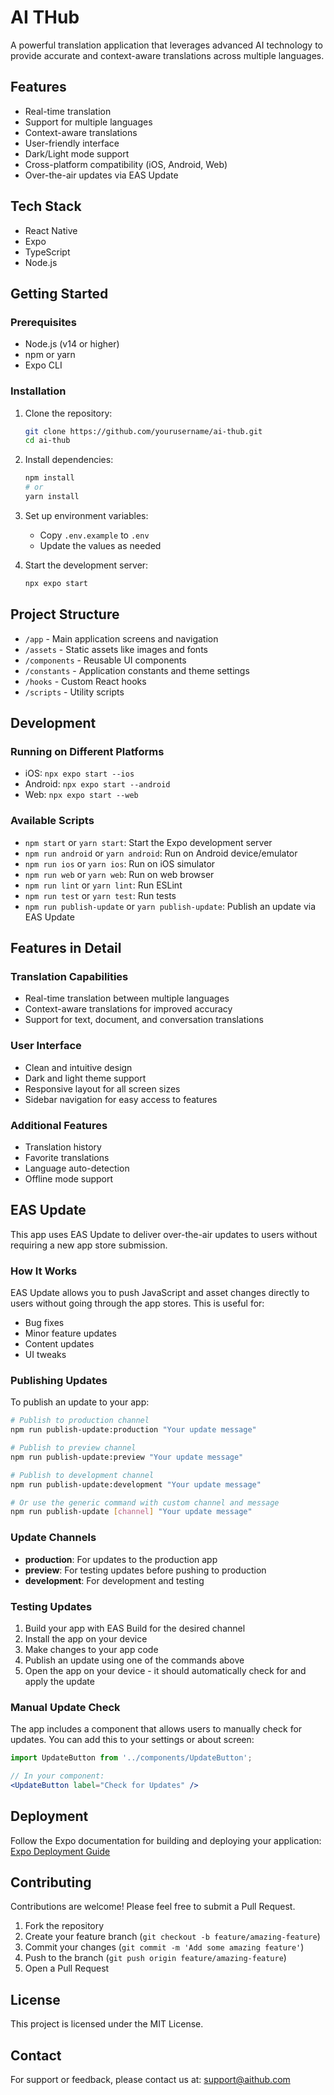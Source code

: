 # AI THub

A powerful translation application that leverages advanced AI technology to provide accurate and context-aware translations across multiple languages.

## Features

- Real-time translation
- Support for multiple languages
- Context-aware translations
- User-friendly interface
- Dark/Light mode support
- Cross-platform compatibility (iOS, Android, Web)
- Over-the-air updates via EAS Update

## Tech Stack

- React Native
- Expo
- TypeScript
- Node.js

## Getting Started

### Prerequisites

- Node.js (v14 or higher)
- npm or yarn
- Expo CLI

### Installation

1. Clone the repository:
   ```bash
   git clone https://github.com/yourusername/ai-thub.git
   cd ai-thub
   ```

2. Install dependencies:
   ```bash
   npm install
   # or
   yarn install
   ```

3. Set up environment variables:
   - Copy `.env.example` to `.env`
   - Update the values as needed

4. Start the development server:
   ```bash
   npx expo start
   ```

## Project Structure

- `/app` - Main application screens and navigation
- `/assets` - Static assets like images and fonts
- `/components` - Reusable UI components
- `/constants` - Application constants and theme settings
- `/hooks` - Custom React hooks
- `/scripts` - Utility scripts

## Development

### Running on Different Platforms

- iOS: `npx expo start --ios`
- Android: `npx expo start --android`
- Web: `npx expo start --web`

### Available Scripts

- `npm start` or `yarn start`: Start the Expo development server
- `npm run android` or `yarn android`: Run on Android device/emulator
- `npm run ios` or `yarn ios`: Run on iOS simulator
- `npm run web` or `yarn web`: Run on web browser
- `npm run lint` or `yarn lint`: Run ESLint
- `npm run test` or `yarn test`: Run tests
- `npm run publish-update` or `yarn publish-update`: Publish an update via EAS Update

## Features in Detail

### Translation Capabilities
- Real-time translation between multiple languages
- Context-aware translations for improved accuracy
- Support for text, document, and conversation translations

### User Interface
- Clean and intuitive design
- Dark and light theme support
- Responsive layout for all screen sizes
- Sidebar navigation for easy access to features

### Additional Features
- Translation history
- Favorite translations
- Language auto-detection
- Offline mode support

## EAS Update

This app uses EAS Update to deliver over-the-air updates to users without requiring a new app store submission.

### How It Works

EAS Update allows you to push JavaScript and asset changes directly to users without going through the app stores. This is useful for:

- Bug fixes
- Minor feature updates
- Content updates
- UI tweaks

### Publishing Updates

To publish an update to your app:

```bash
# Publish to production channel
npm run publish-update:production "Your update message"

# Publish to preview channel
npm run publish-update:preview "Your update message"

# Publish to development channel
npm run publish-update:development "Your update message"

# Or use the generic command with custom channel and message
npm run publish-update [channel] "Your update message"
```

### Update Channels

- **production**: For updates to the production app
- **preview**: For testing updates before pushing to production
- **development**: For development and testing

### Testing Updates

1. Build your app with EAS Build for the desired channel
2. Install the app on your device
3. Make changes to your app code
4. Publish an update using one of the commands above
5. Open the app on your device - it should automatically check for and apply the update

### Manual Update Check

The app includes a component that allows users to manually check for updates. You can add this to your settings or about screen:

```jsx
import UpdateButton from '../components/UpdateButton';

// In your component:
<UpdateButton label="Check for Updates" />
```

## Deployment

Follow the Expo documentation for building and deploying your application:
[Expo Deployment Guide](https://docs.expo.dev/distribution/introduction/)

## Contributing

Contributions are welcome! Please feel free to submit a Pull Request.

1. Fork the repository
2. Create your feature branch (`git checkout -b feature/amazing-feature`)
3. Commit your changes (`git commit -m 'Add some amazing feature'`)
4. Push to the branch (`git push origin feature/amazing-feature`)
5. Open a Pull Request

## License

This project is licensed under the MIT License.

## Contact

For support or feedback, please contact us at: support@aithub.com 